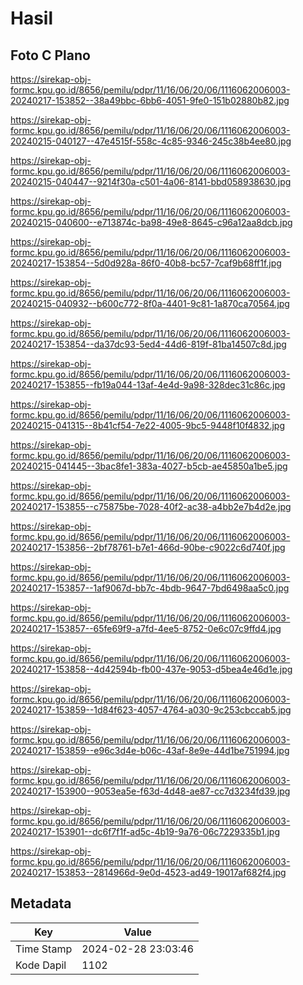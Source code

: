 # Hasil

## Foto C Plano

https://sirekap-obj-formc.kpu.go.id/8656/pemilu/pdpr/11/16/06/20/06/1116062006003-20240217-153852--38a49bbc-6bb6-4051-9fe0-151b02880b82.jpg

https://sirekap-obj-formc.kpu.go.id/8656/pemilu/pdpr/11/16/06/20/06/1116062006003-20240215-040127--47e4515f-558c-4c85-9346-245c38b4ee80.jpg

https://sirekap-obj-formc.kpu.go.id/8656/pemilu/pdpr/11/16/06/20/06/1116062006003-20240215-040447--9214f30a-c501-4a06-8141-bbd058938630.jpg

https://sirekap-obj-formc.kpu.go.id/8656/pemilu/pdpr/11/16/06/20/06/1116062006003-20240215-040600--e713874c-ba98-49e8-8645-c96a12aa8dcb.jpg

https://sirekap-obj-formc.kpu.go.id/8656/pemilu/pdpr/11/16/06/20/06/1116062006003-20240217-153854--5d0d928a-86f0-40b8-bc57-7caf9b68ff1f.jpg

https://sirekap-obj-formc.kpu.go.id/8656/pemilu/pdpr/11/16/06/20/06/1116062006003-20240215-040932--b600c772-8f0a-4401-9c81-1a870ca70564.jpg

https://sirekap-obj-formc.kpu.go.id/8656/pemilu/pdpr/11/16/06/20/06/1116062006003-20240217-153854--da37dc93-5ed4-44d6-819f-81ba14507c8d.jpg

https://sirekap-obj-formc.kpu.go.id/8656/pemilu/pdpr/11/16/06/20/06/1116062006003-20240217-153855--fb19a044-13af-4e4d-9a98-328dec31c86c.jpg

https://sirekap-obj-formc.kpu.go.id/8656/pemilu/pdpr/11/16/06/20/06/1116062006003-20240215-041315--8b41cf54-7e22-4005-9bc5-9448f10f4832.jpg

https://sirekap-obj-formc.kpu.go.id/8656/pemilu/pdpr/11/16/06/20/06/1116062006003-20240215-041445--3bac8fe1-383a-4027-b5cb-ae45850a1be5.jpg

https://sirekap-obj-formc.kpu.go.id/8656/pemilu/pdpr/11/16/06/20/06/1116062006003-20240217-153855--c75875be-7028-40f2-ac38-a4bb2e7b4d2e.jpg

https://sirekap-obj-formc.kpu.go.id/8656/pemilu/pdpr/11/16/06/20/06/1116062006003-20240217-153856--2bf78761-b7e1-466d-90be-c9022c6d740f.jpg

https://sirekap-obj-formc.kpu.go.id/8656/pemilu/pdpr/11/16/06/20/06/1116062006003-20240217-153857--1af9067d-bb7c-4bdb-9647-7bd6498aa5c0.jpg

https://sirekap-obj-formc.kpu.go.id/8656/pemilu/pdpr/11/16/06/20/06/1116062006003-20240217-153857--65fe69f9-a7fd-4ee5-8752-0e6c07c9ffd4.jpg

https://sirekap-obj-formc.kpu.go.id/8656/pemilu/pdpr/11/16/06/20/06/1116062006003-20240217-153858--4d42594b-fb00-437e-9053-d5bea4e46d1e.jpg

https://sirekap-obj-formc.kpu.go.id/8656/pemilu/pdpr/11/16/06/20/06/1116062006003-20240217-153859--1d84f623-4057-4764-a030-9c253cbccab5.jpg

https://sirekap-obj-formc.kpu.go.id/8656/pemilu/pdpr/11/16/06/20/06/1116062006003-20240217-153859--e96c3d4e-b06c-43af-8e9e-44d1be751994.jpg

https://sirekap-obj-formc.kpu.go.id/8656/pemilu/pdpr/11/16/06/20/06/1116062006003-20240217-153900--9053ea5e-f63d-4d48-ae87-cc7d3234fd39.jpg

https://sirekap-obj-formc.kpu.go.id/8656/pemilu/pdpr/11/16/06/20/06/1116062006003-20240217-153901--dc6f7f1f-ad5c-4b19-9a76-06c7229335b1.jpg

https://sirekap-obj-formc.kpu.go.id/8656/pemilu/pdpr/11/16/06/20/06/1116062006003-20240217-153853--2814966d-9e0d-4523-ad49-19017af682f4.jpg


## Metadata

| Key        | Value               |
| ---------- | ------------------- |
| Time Stamp | 2024-02-28 23:03:46 |
| Kode Dapil | 1102                |



